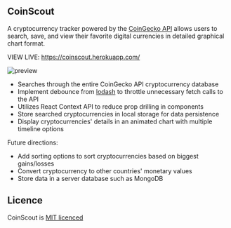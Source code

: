 ## CoinScout

A cryptocurrency tracker powered by the [CoinGecko API](https://www.coingecko.com/api/documentations/v3) allows users to search, save, and view their favorite digital currencies in detailed graphical chart format.

VIEW LIVE: https://coinscout.herokuapp.com/

![preview](https://i.imgur.com/mBGAiic.gif)

- Searches through the entire CoinGecko API cryptocurrency database
- Implement debounce from [lodash](https://lodash.com/docs/4.17.15#debounce) to throttle unnecessary fetch calls to the API
- Utilizes React Context API to reduce prop drilling in components
- Store searched cryptocurrencies in local storage for data persistence
- Display cryptocurrencies' details in an animated chart with multiple timeline options

Future directions:

- Add sorting options to sort cryptocurrencies based on biggest gains/losses
- Convert cryptocurrency to other countries' monetary values
- Store data in a server database such as MongoDB

## Licence

CoinScout is [MIT licenced](license.txt)
